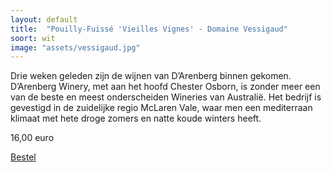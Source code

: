 ```yaml
---
layout: default
title:  "Pouilly-Fuissé 'Vieilles Vignes' - Domaine Vessigaud"
soort: wit
image: "assets/vessigaud.jpg"
---
```


Drie weken geleden zijn de wijnen van D’Arenberg binnen gekomen. D’Arenberg Winery, met aan het hoofd Chester Osborn, is zonder meer een van de beste en meest onderscheiden Wineries van Australië. Het bedrijf is gevestigd in de zuidelijke regio McLaren Vale, waar men een mediterraan klimaat met hete droge zomers en natte koude winters heeft.

16,00 euro

[Bestel](/bestel)
